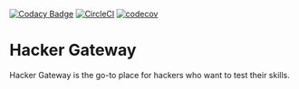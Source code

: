 [![Codacy Badge](https://api.codacy.com/project/badge/Grade/d4937c56900a4b908632e99be6220aaa)](https://app.codacy.com/app/juampi/hackergateway?utm_source=github.com&utm_medium=referral&utm_content=juampi/hackergateway&utm_campaign=badger)
[![CircleCI](https://circleci.com/gh/juampi/hackergateway.svg?style=svg)](https://circleci.com/gh/juampi/hackergateway)
[![codecov](https://codecov.io/gh/juampi/hackergateway/branch/master/graph/badge.svg)](https://codecov.io/gh/juampi/hackergateway)

# Hacker Gateway

Hacker Gateway is the go-to place for hackers who want to test their skills.
